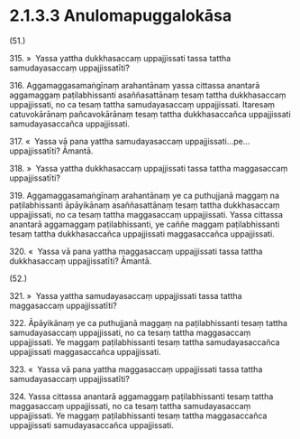 # 2.1.3.3 Anulomapuggalokāsa

(51.)

315\. »  Yassa yattha dukkhasaccaṃ uppajjissati tassa tattha samudayasaccaṃ uppajjissatīti?

316\. Aggamaggasamaṅgīnaṃ arahantānaṃ yassa cittassa anantarā aggamaggaṃ paṭilabhissanti asaññasattānaṃ tesaṃ tattha dukkhasaccaṃ uppajjissati, no ca tesaṃ tattha samudayasaccaṃ uppajjissati. Itaresaṃ catuvokārānaṃ pañcavokārānaṃ tesaṃ tattha dukkhasaccañca uppajjissati samudayasaccañca uppajjissati.

317\. «  Yassa vā pana yattha samudayasaccaṃ uppajjissati…pe…  uppajjissatīti? Āmantā.

318\. »  Yassa yattha dukkhasaccaṃ uppajjissati tassa tattha maggasaccaṃ uppajjissatīti?

319\. Aggamaggasamaṅgīnaṃ arahantānaṃ ye ca puthujjanā maggaṃ na paṭilabhissanti āpāyikānaṃ asaññasattānaṃ tesaṃ tattha dukkhasaccaṃ uppajjissati, no ca tesaṃ tattha maggasaccaṃ uppajjissati. Yassa cittassa anantarā aggamaggaṃ paṭilabhissanti, ye caññe maggaṃ paṭilabhissanti tesaṃ tattha dukkhasaccañca uppajjissati maggasaccañca uppajjissati.

320\. «  Yassa vā pana yattha maggasaccaṃ uppajjissati tassa tattha dukkhasaccaṃ uppajjissatīti? Āmantā.

(52.)

321\. »  Yassa yattha samudayasaccaṃ uppajjissati tassa tattha maggasaccaṃ uppajjissatīti?

322\. Āpāyikānaṃ ye ca puthujjanā maggaṃ na paṭilabhissanti tesaṃ tattha samudayasaccaṃ uppajjissati, no ca tesaṃ tattha maggasaccaṃ uppajjissati. Ye maggaṃ paṭilabhissanti tesaṃ tattha samudayasaccañca uppajjissati maggasaccañca uppajjissati.

323\. «  Yassa vā pana yattha maggasaccaṃ uppajjissati tassa tattha samudayasaccaṃ uppajjissatīti?

324\. Yassa cittassa anantarā aggamaggaṃ paṭilabhissanti tesaṃ tattha maggasaccaṃ uppajjissati, no ca tesaṃ tattha samudayasaccaṃ uppajjissati. Ye maggaṃ paṭilabhissanti tesaṃ tattha maggasaccañca uppajjissati samudayasaccañca uppajjissati.
